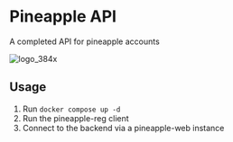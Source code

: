 # Pineapple API

A completed API for pineapple accounts

![logo_384x](https://github.com/user-attachments/assets/90ab389a-b270-426c-ae05-9000f761cd41)

## Usage

1. Run `docker compose up -d`
2. Run the pineapple-reg client
3. Connect to the backend via a pineapple-web instance
